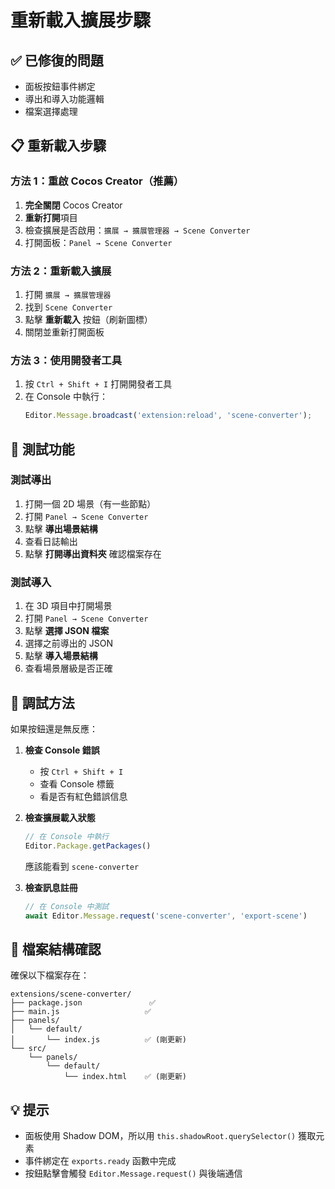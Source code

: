 # 重新載入擴展步驟

## ✅ 已修復的問題
- 面板按鈕事件綁定
- 導出和導入功能邏輯
- 檔案選擇處理

## 📋 重新載入步驟

### 方法 1：重啟 Cocos Creator（推薦）
1. **完全關閉** Cocos Creator
2. **重新打開**項目
3. 檢查擴展是否啟用：`擴展 → 擴展管理器 → Scene Converter`
4. 打開面板：`Panel → Scene Converter`

### 方法 2：重新載入擴展
1. 打開 `擴展 → 擴展管理器`
2. 找到 `Scene Converter`
3. 點擊 **重新載入** 按鈕（刷新圖標）
4. 關閉並重新打開面板

### 方法 3：使用開發者工具
1. 按 `Ctrl + Shift + I` 打開開發者工具
2. 在 Console 中執行：
   ```javascript
   Editor.Message.broadcast('extension:reload', 'scene-converter');
   ```

## 🧪 測試功能

### 測試導出
1. 打開一個 2D 場景（有一些節點）
2. 打開 `Panel → Scene Converter`
3. 點擊 **導出場景結構**
4. 查看日誌輸出
5. 點擊 **打開導出資料夾** 確認檔案存在

### 測試導入
1. 在 3D 項目中打開場景
2. 打開 `Panel → Scene Converter`
3. 點擊 **選擇 JSON 檔案**
4. 選擇之前導出的 JSON
5. 點擊 **導入場景結構**
6. 查看場景層級是否正確

## 🐛 調試方法

如果按鈕還是無反應：

1. **檢查 Console 錯誤**
   - 按 `Ctrl + Shift + I`
   - 查看 Console 標籤
   - 看是否有紅色錯誤信息

2. **檢查擴展載入狀態**
   ```javascript
   // 在 Console 中執行
   Editor.Package.getPackages()
   ```
   應該能看到 `scene-converter`

3. **檢查訊息註冊**
   ```javascript
   // 在 Console 中測試
   await Editor.Message.request('scene-converter', 'export-scene')
   ```

## 📁 檔案結構確認

確保以下檔案存在：
```
extensions/scene-converter/
├── package.json               ✅
├── main.js                   ✅
├── panels/
│   └── default/
│       └── index.js          ✅ (剛更新)
└── src/
    └── panels/
        └── default/
            └── index.html    ✅ (剛更新)
```

## 💡 提示

- 面板使用 Shadow DOM，所以用 `this.shadowRoot.querySelector()` 獲取元素
- 事件綁定在 `exports.ready` 函數中完成
- 按鈕點擊會觸發 `Editor.Message.request()` 與後端通信
